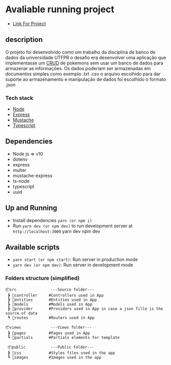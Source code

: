 # Avaliable running project
- [Link For Project](https://damp-ocean-86592.herokuapp.com/)

## description
O projeto foi desenvolvido como um trabalho da disciplina de banco de dados da universidade UTFPR
o desafio era desenvolver uma aplicação que implementasse um [CRUD](https://developer.mozilla.org/pt-BR/docs/Glossary/CRUD) de pokemons
sem usar um banco de dados para armazenar as informações. Os dados poderiam ser armazenadas em documentos simples como exemplo .txt .csv o arquivo escolhido para 
dar suporte ao armazenamento e manipulação de dados foi escolhido o formato .json 

### Tech stack
- [Node](https://github.com/nodejs/node)
- [Express](https://github.com/expressjs/express)
- [Mustache](https://www.npmjs.com/package/mustache)
- [Typescript](https://www.typescriptlang.org/)

## Dependencies
- Node js => v10
- dotenv
- express
- multer
- mustache-express
- ts-node
- typescript
- uuid

## Up and Running
- Install dependencies `yarn (or npm i)`
- Run `yarn dev (or npm dev)` to run development server  at `http://localhost:3000`
    yarn dev
    npm dev

## Available scripts
- `yarn start (or npm start)`: Run server in production mode
- `yarn dev (or npm dev)`: Run server in development mode

### Folders structure (simplified)

```
📦src               ---Source folder---
 ┣ 📂controller     #Controllers used in App
 ┣ 📂entities       #Entities used in App
 ┣ 📂models         #Models used in App
 ┣ 📂provider       #Providers used in App in case a json fille is the source of data
 ┗ 📂routes         #Routers used in App

📦views             ---Views folder---
 ┣ 📂pages          #Pages used in App
 ┗ 📂partials       #Partials elements for template 

 📦public           ---Public folder---
 ┣ 📂css            #Styles files used in the app
 ┗ 📂images         #Images used in the app
```
